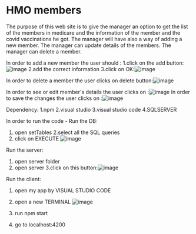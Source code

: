 # HMO members
The purpose of this web site is to give the manager an option to get the list of the members in medicare and the information of the member and the covid vaccinations he got. The manager will have also a way of adding a new member. The manager can update details of the members. The manager can delete a member.

In order to add a new member the user should :
1.click on the add button:![image](https://user-images.githubusercontent.com/102317836/197621247-3ad98436-34e9-488d-94e2-133fd504190b.png)
2.add the correct information
3.click on OK:![image](https://user-images.githubusercontent.com/102317836/197621409-fbdb67f7-e456-4720-9b37-7927e7e96810.png)

In order to delete a member the user clicks on delete button:![image](https://user-images.githubusercontent.com/102317836/197622458-474bbfa5-ed5e-4218-9ca4-d232a028edfe.png)

In order to see or edit member's details the user clicks on :![image](https://user-images.githubusercontent.com/102317836/197621518-e9c923a5-fd43-4192-9852-3c2c00523ecd.png)
In order to save the changes the user clicks on :![image](https://user-images.githubusercontent.com/102317836/197621677-4d6611dd-51f1-4ce3-bd6a-40a8e2a6cf93.png)
 
 Dependency: 1.npm 2.visual studio 3.visual studio code 4.SQLSERVER

In order to run the code - Run the DB:
1. open setTables
2.select all the SQL queries
3. click on EXECUTE ![image](https://user-images.githubusercontent.com/102317836/197621926-c631eb54-60bd-4791-a128-6b1efa2e9290.png)

 Run the server:

1. open server folder
2. open server
3.click on this button:![image](https://user-images.githubusercontent.com/102317836/197622180-4407318b-e512-4573-a92b-359d1c6c75ce.png)

Run the client:

1. open my app by VISUAL STUDIO CODE
2. open a new TERMINAL ![image](https://user-images.githubusercontent.com/102317836/197622317-a57a69c7-d52f-40b7-9323-c81d8c295465.png)

3. run npm start
4. go to localhost:4200


